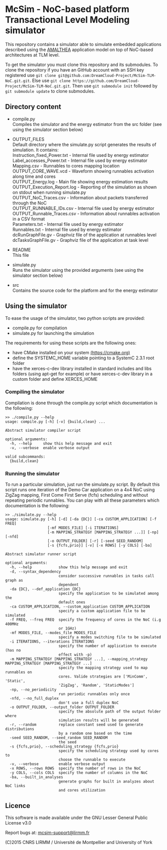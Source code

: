 # McSim - NoC-based platform Transactional Level Modeling simulator

This repository contains a simulator able to simulate embedded applications described using
the [AMALTHEA](http://www.amalthea-project.org/) application model on top of NoC-based architectures at TLM level.

To get the simulator you must clone this repository and its submodules. To clone the repository if you have an GitHub account with an SSH key registered use `git clone git@github.com:DreamCloud-Project/McSim-TLM-NoC.git.git`. Else use `git clone https://github.com/DreamCloud-Project/McSim-TLM-NoC.git.git`. Then use `git submodule init` followed by `git submodule update` to clone submodules.

## Directory content

- compile.py  
	Compiles the simulator and the energy estimator from the src folder (see using the simulator section below)

- OUTPUT_FILES  
	Default directory where the simulate.py script generates the results of simulation. It contains:  
		Instruction_fixed_Power.txt - Internal file used by energy estimator  
		Label_accesses_Power.txt - Internal file used by energy estimator  
		Mapping.csv - Runnables to cores mapping location  
		OUTPUT_CORE_WAVE.vcd - Waveform showing runnables activation along time and cores  
		OUTPUT_Energy.log - Main file showing energy estimation results  
		OUTPUT_Execution_Report.log - Reporting of the simulation as shown on stdout when running simulate.py  
		OUTPUT_NoC_Traces.csv - Information about packets transferred through the NoC  
		OUTPUT_RUNNABLE_IDs.csv - Internal file used by energy estimator  
		OUTPUT_Runnable_Traces.csv - Information about runnables activation in a CSV format  
		Parameters.txt - Internal file used by energy estimator  
		Runnables.txt - Internal file used by energy estimator  
		dcRunGraphFile.gv - Graphviz file of the application at runnables level  
		dcTasksGraphFile.gv - Graphviz file of the application at task level  

- README  
	This file  

- simulate.py  
	Runs the simulator using the provided arguments (see using the simulator section below)  

- src  
	Contains the source code for the platform and for the energy estimator  

## Using the simulator

To ease the usage of the simulator, two python scripts are provided:  

- compile.py for compilation  
- simulate.py for launching the simulation  

The requirements for using these scripts are the following ones:  

- have CMake installed on your system [(https://cmake.org)](https://cmake.org/)
- define the SYSTEMC_HOME variable pointing to a SystemC 2.3.1 root folder
- have the xerces-c-dev library installed in standard includes and libs folders (using apt-get for example)
  or have xerces-c-dev library in a custom folder and define XERCES_HOME

### Compiling the simulator

Compilation is done through the compile.py script which documentation is the following:  

```
>> ./compile.py --help
usage: compile.py [-h] [-v] {build,clean} ...

Abstract simulator compiler script

optional arguments:
  -h, --help     show this help message and exit
  -v, --verbose  enable verbose output

valid subcommands:
  {build,clean}  
```

### Running the simulator

To run a particular simulation, just run the simulate.py script. By
default this script runs one iteration of the Demo Car application on
a 4x4 NoC using ZigZag mapping, First Come First Serve (fcfs)
scheduling and without repeating periodic runnables.  You can play
with all these parameters which documentation is the following:

```
>> ./simulate.py --help
usage: simulate.py [-h] [-d] [-da {DC}] [-ca CUSTOM_APPLICATION] [-f FREQ]
                   [-mf MODES_FILE] [-i ITERATIONS]
                   [-m MAPPING_STRATEGY [MAPPING_STRATEGY ...]] [-np] [-nfd]
                   [-o OUTPUT_FOLDER] [-r] [-seed SEED_RANDOM]
                   [-s {fcfs,prio}] [-v] [-x ROWS] [-y COLS] [-ba]

Abstract simulator runner script

optional arguments:
  -h, --help            show this help message and exit
  -d, --syntax_dependency
                        consider successive runnables in tasks call graph as
                        dependent
  -da {DC}, --def_application {DC}
                        specify the application to be simulated among the
                        default ones
  -ca CUSTOM_APPLICATION, --custom_application CUSTOM_APPLICATION
                        specify a custom application file to be simulated
  -f FREQ, --freq FREQ  specify the frequency of cores in the NoC (i.g 400MHz
                        or 1GHz)
  -mf MODES_FILE, --modes_file MODES_FILE
                        specify a modes switching file to be simulated
  -i ITERATIONS, --iterations ITERATIONS
                        specify the number of application to execute (has no
                        effect with -p)
  -m MAPPING_STRATEGY [MAPPING_STRATEGY ...], --mapping_strategy MAPPING_STRATEGY [MAPPING_STRATEGY ...]
                        specify the mapping strategy used to map runnables on
                        cores. Valide strategies are ['MinComm', 'Static',
                        'ZigZag', 'Random', 'StaticModes']
  -np, --no_periodicity
                        run periodic runnables only once
  -nfd, --no_full_duplex
                        don't use a full duplex NoC
  -o OUTPUT_FOLDER, --output_folder OUTPUT_FOLDER
                        specify the absolute path of the output folder where
                        simulation results will be generated
  -r, --random          replace constant seed used to generate distributions
                        by a random one based on the time
  -seed SEED_RANDOM, --seed_random SEED_RANDOM
                        the seed
  -s {fcfs,prio}, --scheduling_strategy {fcfs,prio}
                        specify the scheduling strategy used by cores to
                        choose the runnable to execute
  -v, --verbose         enable verbose output
  -x ROWS, --rows ROWS  specify the number of rows in the NoC
  -y COLS, --cols COLS  specify the number of columns in the NoC
  -ba, --built_in_analyses
                        generate graphs for built in analyzes about NoC links
                        and cores utilization
```

## Licence

This software is made available under the  GNU Lesser General Public License v3.0

Report bugs at: mcsim-support@lirmm.fr  

(C)2015 CNRS LIRMM / Université de Montpellier and University of York  
